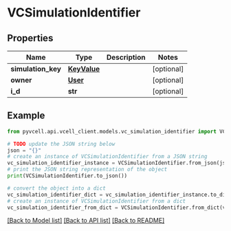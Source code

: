 # VCSimulationIdentifier

## Properties

| Name               | Type                        | Description | Notes      |
| ------------------ | --------------------------- | ----------- | ---------- |
| **simulation_key** | [**KeyValue**](KeyValue.md) |             | [optional] |
| **owner**          | [**User**](User.md)         |             | [optional] |
| **i_d**            | **str**                     |             | [optional] |

## Example

```python
from pyvcell.api.vcell_client.models.vc_simulation_identifier import VCSimulationIdentifier

# TODO update the JSON string below
json = "{}"
# create an instance of VCSimulationIdentifier from a JSON string
vc_simulation_identifier_instance = VCSimulationIdentifier.from_json(json)
# print the JSON string representation of the object
print(VCSimulationIdentifier.to_json())

# convert the object into a dict
vc_simulation_identifier_dict = vc_simulation_identifier_instance.to_dict()
# create an instance of VCSimulationIdentifier from a dict
vc_simulation_identifier_from_dict = VCSimulationIdentifier.from_dict(vc_simulation_identifier_dict)
```

[[Back to Model list]](../README.md#documentation-for-models) [[Back to API list]](../README.md#documentation-for-api-endpoints) [[Back to README]](../README.md)
